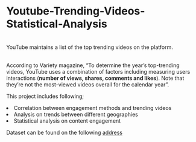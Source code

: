 # Youtube-Trending-Videos-Statistical-Analysis

<br>YouTube maintains a list of the top trending videos on the platform. </br>

<br>According to Variety magazine, “To determine the year’s top-trending videos, YouTube uses a combination of factors including measuring users interactions (<b>number of views, shares, comments and likes</b>). Note that they’re not the most-viewed videos overall for the calendar year”.</br>


This project includes following;
<li>Correlation between engagement methods and trending videos </li>
<li>Analysis on trends between different geographies</li>
<li>Statistical analysis on content engagement</li>


Dataset can be found on the following [address](https://www.kaggle.com/rsrishav/youtube-trending-video-dataset)
